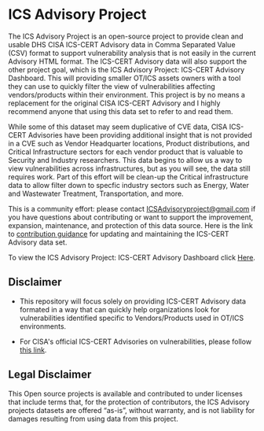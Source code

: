 # ICS Advisory Project
The ICS Advisory Project is an open-source project to provide clean and usable DHS CISA ICS-CERT Advisory data in Comma Separated Value (CSV) format to support vulnerability analysis that is not easily in the current Advisory HTML format. The ICS-CERT Advisory data will also support the other project goal, which is the ICS Advisory Project: ICS-CERT Advisory Dashboard. This will providing smaller OT/ICS assets owners with a tool they can use to quickly filter the view of vulnerabilities affecting vendors/products within their environment. This project is by no means a replacement for the original CISA ICS-CERT Advisory and I highly recommend anyone that using this data set to refer to and read them.

While some of this dataset may seem duplicative of CVE data, CISA ICS-CERT Advisories have been providing additional insight that is not provided in a CVE such as Vendor Headquarter locations, Product distributions, and Critical Infrastructure sectors for each vendor product that is valuable to Security and Industry researchers. This data begins to allow us a way to view vulnerabilities across infrastructures, but as you will see, the data still requires work. Part of this effort will be clean-up the Critical infrastructure data to allow filter down to specfic industry sectors such as Energy, Water and Wastewater Treatment, Transportation, and more.

This is a community effort: please contact ICSAdvisoryproject@gmail.com if you have questions about contributing or want to support the improvement, expansion, maintenance, and protection of this data source. Here is the link to [contribution guidance](CONTRIBUTE.md) for updating and maintaining the ICS-CERT Advisory data set.

To view the ICS Advisory Project: ICS-CERT Advisory Dashboard click [Here](https://datastudio.google.com/reporting/f0d99ae7-c75b-4fdd-9951-8ecada5aee5e).

## Disclaimer ##
- This repository will focus solely on providing ICS-CERT Advisory data formated in a way that can quickly help organizations look for vulnerabilities identified specific to Vendors/Products used in OT/ICS environments.

- For CISA's official ICS-CERT Advisories on vulnerabilities, please follow [this link](https://www.cisa.gov/uscert/ics/advisories).

## Legal Disclaimer ##
This Open source projects is available and contributed to under licenses that include terms that, for the protection of contributors, the ICS Advisory projects datasets are offered “as-is”, without warranty, and is not liability for damages resulting from using data from this project.
